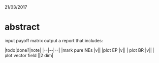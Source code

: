 21/03/2017

# abstract

input payoff matrix 
output a report that includes:

|todo|done?|note|
|--|*--*|--|
|mark pure NEs |v||
|plot EP  |v||
| plot BR |v||
| plot vector field   ||2 dim|
